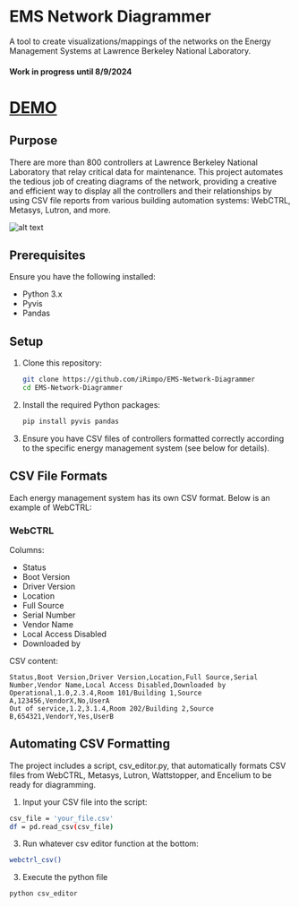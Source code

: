 # EMS Network Diagrammer

A tool to create visualizations/mappings of the networks on the Energy Management Systems at Lawrence Berkeley National Laboratory.

#### Work in progress until 8/9/2024

# [DEMO](https://irimpo.github.io/EMS-Network-Diagrammer/)

## Purpose
There are more than 800 controllers at Lawrence Berkeley National Laboratory that relay critical data for maintenance. This project automates the tedious job of creating diagrams of the network, providing a creative and efficient way to display all the controllers and their relationships by using CSV file reports from various building automation systems: WebCTRL, Metasys, Lutron, and more.

![alt text](https://i.imgur.com/umL2hqY.png)

## Prerequisites

Ensure you have the following installed:
- Python 3.x
- Pyvis
- Pandas

## Setup

1. Clone this repository:
    ```bash
    git clone https://github.com/iRimpo/EMS-Network-Diagrammer
    cd EMS-Network-Diagrammer
    ```

2. Install the required Python packages:
    ```bash
    pip install pyvis pandas
    ```

3. Ensure you have CSV files of controllers formatted correctly according to the specific energy management system (see below for details).

## CSV File Formats

Each energy management system has its own CSV format. Below is an example of WebCTRL:

### WebCTRL

Columns:
- Status
- Boot Version
- Driver Version
- Location
- Full Source
- Serial Number
- Vendor Name
- Local Access Disabled
- Downloaded by

CSV content:
```csv
Status,Boot Version,Driver Version,Location,Full Source,Serial Number,Vendor Name,Local Access Disabled,Downloaded by
Operational,1.0,2.3.4,Room 101/Building 1,Source A,123456,VendorX,No,UserA
Out of service,1.2,3.1.4,Room 202/Building 2,Source B,654321,VendorY,Yes,UserB
```

## Automating CSV Formatting

The project includes a script, csv_editor.py, that automatically formats CSV files from WebCTRL, Metasys, Lutron, Wattstopper, and Encelium to be ready for diagramming.

1. Input your CSV file into the script:
```bash
csv_file = 'your_file.csv'
df = pd.read_csv(csv_file)
```
3. Run whatever csv editor function at the bottom:
```bash
webctrl_csv()
```
3. Execute the python file
```bash
python csv_editor
```
